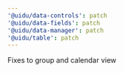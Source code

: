 ```yaml
---
'@uidu/data-controls': patch
'@uidu/data-fields': patch
'@uidu/data-manager': patch
'@uidu/table': patch
---
```


Fixes to group and calendar view
